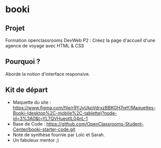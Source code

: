 # booki

Projet
------
Formation openclassrooms DevWeb P2 : Créez la page d'accueil d'une agence de voyage avec HTML & CSS

Pourquoi ?
----------
Aborde la notion d'interface responsive.

Kit de départ
-------------
- Maquette du site : 
https://www.figma.com/file/r9YJyUkpVdrxzBBKGH7reY/Maquettes-Booki-(desktop%2C-mobile%2C-tablette)?node-id=3%3A0&t=YL7QVHueotIL04nL-1
- Base de Code : 
https://github.com/OpenClassrooms-Student-Center/booki-starter-code.git
- Note de synthèse fournie par Loïc et Sarah.
- Un fabuleux mentor ;)
